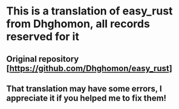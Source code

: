 # This is a translation of easy_rust from Dhghomon, all records reserved for it

## Original repository [https://github.com/Dhghomon/easy_rust]

## That translation may have some errors, I appreciate it if you helped me to fix them!
